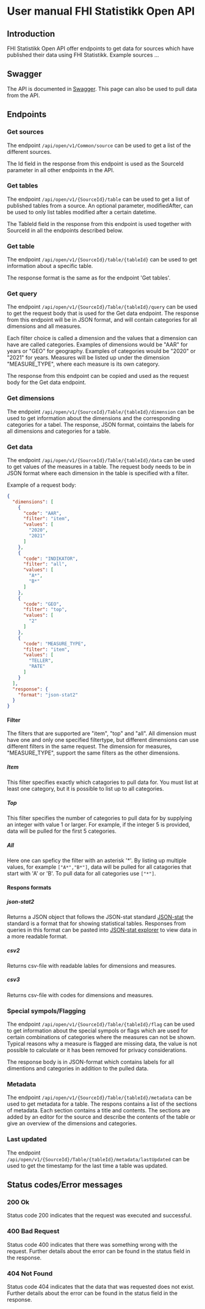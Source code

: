 # User manual FHI Statistikk Open API

## Introduction
FHI Statistikk Open API offer endpoints to get data for sources which have published their data using FHI Statistikk. Example sources ...

## Swagger
The API is documented in [Swagger](link). This page can also be used to pull data from the API.

## Endpoints
### Get sources
The endpoint `/api/open/v1/Common/source` can be used to get a list of the different sources. 

The Id field in the response from this endpoint is used as the SourceId parameter in all other endpoints in the API.
### Get tables
The endpoint `/api/open/v1/{SourceId}/table` can be used to get a list of published tables from a source. An optional parameter, modifiedAfter, can be used to only list tables modified after a certain datetime.

The TableId field in the response from this endpoint is used together with SourceId in all the endpoints described below.
### Get table
The endpoint `/api/open/v1/{SourceId}/table/{tableId}` can be used to get information about a specific table.

The response format is the same as for the endpoint 'Get tables'.
### Get query
The endpoint `/api/open/v1/{SourceId}/Table/{tableId}/query` can be used to get the request body that is used for the Get data endpoint. The response from this endpoint will be in JSON format, and will contain categories for all dimensions and all measures. 

Each filter choice is called a dimension and the values that a dimension can have are called categories. Examples of dimensions would be "AAR" for years or "GEO" for geography. Examples of categories would be "2020" or "2021" for years. Measures will be listed up under the dimension "MEASURE_TYPE", where each measure is its own category. 

The response from this endpoint can be copied and used as the request body for the Get data endpoint.
### Get dimensions
The endpoint `/api/open/v1/{SourceId}/Table/{tableId}/dimension` can be used to get information about the dimensions and the corresponding categories for a tabel. 
The response, JSON format, cointains the labels for all dimensions and categories for a table. 
### Get data
The endpoint `/api/open/v1/{SourceId}/Table/{tableId}/data` can be used to get values of the measures in a table. The request body needs to be in JSON format where each dimension in the table is specified with a filter. 

Example of a request body:
```json
{
  "dimensions": [
    {
      "code": "AAR",
      "filter": "item",
      "values": [
        "2020",
        "2021"
      ]
    },
    {
      "code": "INDIKATOR",
      "filter": "all",
      "values": [
        "A*",
        "B*"
      ]
    },
    {
      "code": "GEO",
      "filter": "top",
      "values": [
        "2"
      ]
    },
    {
      "code": "MEASURE_TYPE",
      "filter": "item",
      "values": [
        "TELLER",
        "RATE"
      ]
    }
  ],
  "response": {
    "format": "json-stat2"
  }
}
```
#### Filter
The filters that are supported are "item", "top" and "all". All dimension must have one and only one specified filtertype, but different dimensions can use different filters in the same request. The dimension for measures, "MEASURE_TYPE", support the same filters as the other dimensions. 

##### Item
This filter specifies exactly which catagories to pull data for. You must list at least one category, but it is possible to list up to all categories. 

##### Top
This filter specifies the number of categories to pull data for by supplying an integer with value 1 or larger. For example, if the integer 5 is provided, data will be pulled for the first 5 categories.
##### All
Here one can speficy the filter with an asterisk '*'. By listing up multiple values, for example `["A*","B*"]`, data will be pulled for all catagories that start with 'A' or 'B'. To pull data for all categories use `["*"]`. 

#### Respons formats
##### json-stat2
Returns a JSON object that follows the JSON-stat standard [JSON-stat](https://json-stat.org/format/) the standard is a format that for showing statistical tables. 
Responses from queries in this format can be pasted into [JSON-stat explorer](http://jsonstat.com/explorer/) to view data in a more readable format. 
##### csv2
Returns csv-file with readable lables for dimensions and measures. 
##### csv3
Returns csv-file with codes for dimensions and measures. 
### Special sympols/Flagging
The endpoint `/api/open/v1/{SourceId}/Table/{tableId}/flag` can be used to get information about the special sympols or flags which are used for certain combinations of categories where the measures can not be shown. Typical reasons why a measure is flagged are missing data, the value is not possible to calculate or it has been removed for privacy considerations. 

The response body is in JSON-format which contains labels for all dimentions and categories in addition to the pulled data. 
### Metadata
The endpoint `/api/open/v1/{SourceId}/Table/{tableId}/metadata` can be used to get metadata for a table. The respons contains a list of the sections of metadata. Each section contains a title and contents. The sections are added by an editor for the source and describe the contents of the table or give an overview of the dimensions and categories. 
### Last updated
The endpoint `/api/open/v1/{SourceId}/Table/{tableId}/metadata/lastUpdated` can be used to get the timestamp for the last time a table was updated. 
## Status codes/Error messages
### 200 Ok
Status code 200 indicates that the request was executed and successful.
### 400 Bad Request
Status code 400 indicates that there was something wrong with the request. Further details about the error can be found in the status field in the response. 
### 404 Not Found
Status code 404 indicates that the data that was requested does not exist. Further details about the error can be found in the status field in the response.